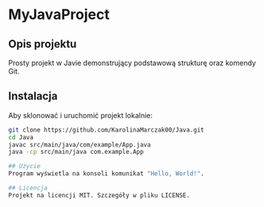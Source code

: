 # MyJavaProject

## Opis projektu
Prosty projekt w Javie demonstrujący podstawową strukturę oraz komendy Git.

## Instalacja
Aby sklonować i uruchomić projekt lokalnie:

```bash
git clone https://github.com/KarolinaMarczak00/Java.git
cd Java
javac src/main/java/com/example/App.java
java -cp src/main/java com.example.App

## Użycie
Program wyświetla na konsoli komunikat "Hello, World!".

## Licencja
Projekt na licencji MIT. Szczegóły w pliku LICENSE.

